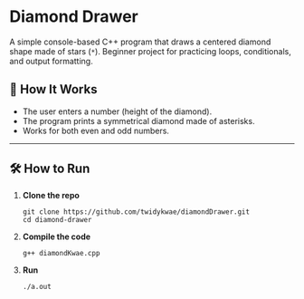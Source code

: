 # Diamond Drawer
A simple console-based C++ program that draws a centered diamond shape made of stars (`*`). Beginner project for practicing loops, conditionals, and output formatting.

## 🚀 How It Works

- The user enters a number (height of the diamond).
- The program prints a symmetrical diamond made of asterisks.
- Works for both even and odd numbers.

---

## 🛠️ How to Run

1. **Clone the repo**
   ```
   git clone https://github.com/twidykwae/diamondDrawer.git
   cd diamond-drawer
2. **Compile the code**
   ```
   g++ diamondKwae.cpp

3. **Run**
   ```
   ./a.out
   
   
